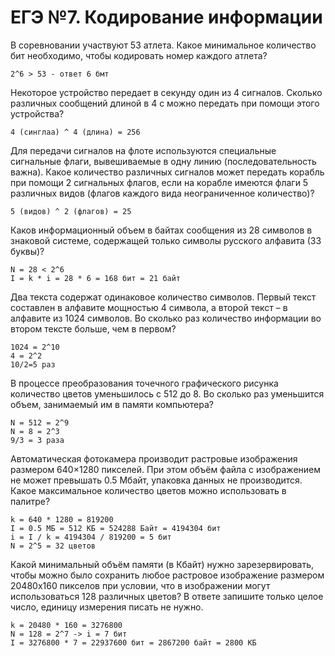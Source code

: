 # ЕГЭ №7. Кодирование информации
В соревновании участвуют 53 атлета. Какое минимальное количество бит необходимо, чтобы кодировать номер каждого атлета?
```
2^6 > 53 - ответ 6 бмт
```
Некоторое устройство передает в секунду один из 4 сигналов. Сколько различных сообщений длиной в 4 с можно передать при помощи этого устройства?
```
4 (синглаа) ^ 4 (длина) = 256
```
Для передачи сигналов на флоте используются специальные сигнальные флаги, вывешиваемые в одну линию (последовательность важна). Какое количество различных сигналов может передать корабль при помощи 2 сигнальных флагов, если на корабле имеются флаги 5 различных видов (флагов каждого вида неограниченное количество)?
```
5 (видов) ^ 2 (флагов) = 25 
```
Каков информационный объем в байтах сообщения из 28 символов в знаковой системе, содержащей только символы русского алфавита (33 буквы)?
```
N = 28 < 2^6
I = k * i = 28 * 6 = 168 бит = 21 байт
```
Два текста содержат одинаковое количество символов. Первый текст составлен в алфавите мощностью 4 символа, а второй текст – в алфавите из 1024 символов. Во сколько раз количество информации во втором тексте больше, чем в первом?
```
1024 = 2^10
4 = 2^2
10/2=5 раз
```
В процессе преобразования точечного графического рисунка количество цветов уменьшилось с 512 до 8. Во сколько раз уменьшится объем, занимаемый им в памяти компьютера?
```
N = 512 = 2^9
N = 8 = 2^3
9/3 = 3 раза
```
Автоматическая фотокамера производит растровые изображения размером 640×1280 пикселей. При этом объём файла с изображением не может превышать 0.5 Мбайт, упаковка данных не производится. Какое максимальное количество цветов можно использовать в палитре?
```
k = 640 * 1280 = 819200
I = 0.5 МБ = 512 КБ = 524288 Байт = 4194304 бит
i = I / k = 4194304 / 819200 = 5 бит
N = 2^5 = 32 цветов
```
Какой минимальный объём памяти (в Кбайт) нужно зарезервировать, чтобы можно было сохранить любое растровое изображение размером 20480x160 пикселов при условии, что в изображении могут использоваться 128 различных цветов? В ответе запишите только целое число, единицу измерения писать не нужно.
```
k = 20480 * 160 = 3276800 
N = 128 = 2^7 -> i = 7 бит
I = 3276800 * 7 = 22937600 бит = 2867200 байт = 2800 КБ
